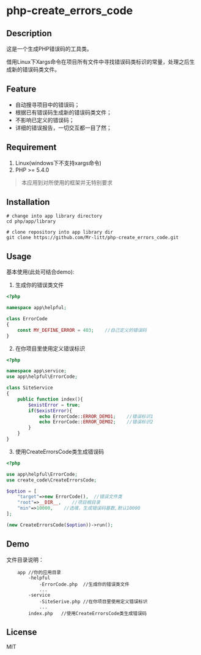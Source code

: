 # php-create_errors_code

## Description
这是一个生成PHP错误码的工具类。

借用Linux下Xargs命令在项目所有文件中寻找错误码类标识的常量，处理之后生成新的错误码类文件。
 
## Feature

 - 自动搜寻项目中的错误码；
 - 根据已有错误码生成新的错误码类文件；
 - 不影响已定义的错误码；
 - 详细的错误报告，一切交互都一目了然；

## Requirement

1. Linux(windows下不支持xargs命令)
2. PHP >= 5.4.0

> 本应用到对所使用的框架并无特别要求

## Installation

```shell
# change into app library directory
cd php/app/library

# clone repository into app library dir
git clone https://github.com/Mr-litt/php-create_errors_code.git
```

## Usage

基本使用(此处可结合demo):

1. 生成你的错误类文件

```php
<?php

namespace app\helpful;

class ErrorCode
{
    const MY_DEFINE_ERROR = 403;    //自己定义的错误码
}
```

2. 在你项目里使用定义错误标识

```php
<?php

namespace app\service;
use app\helpful\ErrorCode;

class SiteService
{
    public function index(){
        $existError = true;
        if($existError){
            echo ErrorCode::ERROR_DEMO1;    //错误标识1
            echo ErrorCode::ERROR_DEMO2;    //错误标识2
        }
    }
}
```


3. 使用CreateErrorsCode类生成错误码

```php
<?php

use app\helpful\ErrorCode;
use create_code\CreateErrorsCode;

$option = [
    "target"=>new ErrorCode(),  //错误文件类
    "root"=>__DIR__,    //项目根目录
    "min"=>10000,    //选填，生成错误码基数,默认10000
];

(new CreateErrorsCode($option))->run();
```

## Demo

文件目录说明：
```
    app //你的应用目录
        -helpful
            -ErrorCode.php  //生成你的错误类文件
            ...
        -service
            -SiteSerive.php //在你项目里使用定义错误标识
            ...
        index.php   //使用CreateErrorsCode类生成错误码
```

## License

MIT